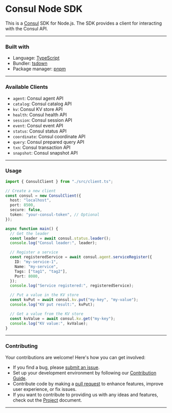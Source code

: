 # Consul Node SDK

This is a [Consul](https://developer.hashicorp.com/consul) SDK for Node.js. The SDK provides a client for interacting with the Consul API.

---

### Built with

- Language: [TypeScript](https://www.typescriptlang.org/)
- Bundler: [tsdown](https://tsdown.dev/)
- Package manager: [pnpm](https://pnpm.io/)

---

### Available Clients

- `agent`: Consul agent API
- `catalog`: Consul catalog API
- `kv`: Consul KV store API
- `health`: Consul health API
- `session`: Consul session API
- `event`: Consul event API
- `status`: Consul status API
- `coordinate`: Consul coordinate API
- `query`: Consul prepared query API
- `txn`: Consul transaction API
- `snapshot`: Consul snapshot API

---

### Usage

```typescript
import { ConsulClient } from "./src/client.ts";

// Create a new client
const consul = new ConsulClient({
  host: "localhost",
  port: 8500,
  secure: false,
  token: "your-consul-token", // Optional
});

async function main() {
  // Get the leader
  const leader = await consul.status.leader();
  console.log("Consul leader:", leader);

  // Register a service
  const registeredService = await consul.agent.serviceRegister({
    ID: "my-service-1",
    Name: "my-service",
    Tags: ["tag1", "tag2"],
    Port: 8080,
  });
  console.log("Service registered:", registeredService);

  // Put a value in the KV store
  const kvPut = await consul.kv.put("my-key", "my-value");
  console.log("KV put result:", kvPut);

  // Get a value from the KV store
  const kvValue = await consul.kv.get("my-key");
  console.log("KV value:", kvValue);
}
```

---

### Contributing

Your contributions are welcome! Here's how you can get involved:

- If you find a bug, please [submit an issue](https://github.com/m-t-a97/consul-node-sdk/issues).
- Set up your development environment by following our [Contribution Guide](./contribution-guide.md).
- Contribute code by making a [pull request](https://github.com/m-t-a97/consul-node-sdk/) to enhance features, improve user experience, or fix issues.
- If you want to contribute to providing us with any ideas and features, check out the [Project](./project.md) document.

---
